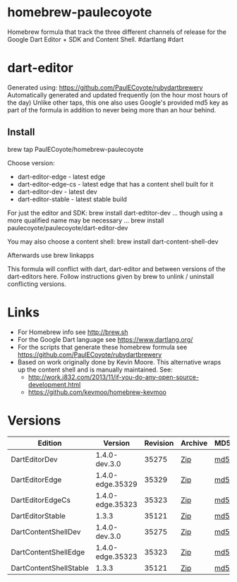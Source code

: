 homebrew-paulecoyote
====================

Homebrew formula that track the three different channels of release for the Google Dart Editor + SDK and Content Shell.  #dartlang #dart

dart-editor
===========

Generated using: https://github.com/PaulECoyote/rubydartbrewery
Automatically generated and updated frequently (on the hour most hours of the day)
Unlike other taps, this one also uses Google's provided md5 key as part of the formula in addition to never being more than an hour behind.

Install
-------
brew tap PaulECoyote/homebrew-paulecoyote

Choose version:
* dart-editor-edge - latest edge
* dart-editor-edge-cs - latest edge that has a content shell built for it
* dart-editor-dev - latest dev
* dart-editor-stable - latest stable build

For just the editor and SDK:
brew install dart-edtitor-dev
... though using a more qualified name may be necessary ...
brew install paulecoyote/paulecoyote/dart-editor-dev

You may also choose a content shell:
brew install dart-content-shell-dev

Afterwards use 
brew linkapps

This formula will conflict with dart, dart-editor and between versions of the dart-editors here.  Follow instructions given by brew to unlink / uninstall conflicting versions.

Links
=====
* For Homebrew info see http://brew.sh
* For the Google Dart language see https://www.dartlang.org/
* For the scripts that generate these homebrew formula see https://github.com/PaulECoyote/rubydartbrewery
* Based on work originally done by Kevin Moore. This alternative wraps up the content shell and is manually maintained.  See: 
    * http://work.j832.com/2013/11/if-you-do-any-open-source-development.html
    * https://github.com/kevmoo/homebrew-kevmoo

Versions
========
| Edition | Version | Revision | Archive | MD5 | Notes |
| ------- | ------- | -------- | ------- | --- | ----- |
| DartEditorDev | 1.4.0-dev.3.0 | 35275 | [Zip](http://storage.googleapis.com/dart-archive/channels/dev/release/35275/editor/darteditor-macos-x64.zip) | [md5](http://storage.googleapis.com/dart-archive/channels/dev/release/35275/editor/darteditor-macos-x64.zip.md5sum) | [Changes](http://storage.googleapis.com/dart-archive/channels/dev/release/latest/changelog.html) |
| DartEditorEdge | 1.4.0-edge.35329 | 35329 | [Zip](http://storage.googleapis.com/dart-archive/channels/be/raw/35329/editor/darteditor-macos-x64.zip) | [md5](http://storage.googleapis.com/dart-archive/channels/be/raw/35329/editor/darteditor-macos-x64.zip.md5sum) | - |
| DartEditorEdgeCs | 1.4.0-edge.35323 | 35323 | [Zip](http://storage.googleapis.com/dart-archive/channels/be/raw/35323/editor/darteditor-macos-x64.zip) | [md5](http://storage.googleapis.com/dart-archive/channels/be/raw/35323/editor/darteditor-macos-x64.zip.md5sum) | - |
| DartEditorStable | 1.3.3 | 35121 | [Zip](http://storage.googleapis.com/dart-archive/channels/stable/release/35121/editor/darteditor-macos-x64.zip) | [md5](http://storage.googleapis.com/dart-archive/channels/stable/release/35121/editor/darteditor-macos-x64.zip.md5sum) | [Changes](http://storage.googleapis.com/dart-archive/channels/stable/release/latest/changelog.html) |
| DartContentShellDev | 1.4.0-dev.3.0 | 35275 | [Zip](http://storage.googleapis.com/dart-archive/channels/dev/release/35275/dartium/content_shell-macos-ia32-release.zip) | [md5](http://storage.googleapis.com/dart-archive/channels/dev/release/35275/dartium/content_shell-macos-ia32-release.zip.md5sum) | - |
| DartContentShellEdge | 1.4.0-edge.35323 | 35323 | [Zip](http://storage.googleapis.com/dart-archive/channels/be/raw/35323/dartium/content_shell-macos-ia32-release.zip) | [md5](http://storage.googleapis.com/dart-archive/channels/be/raw/35323/dartium/content_shell-macos-ia32-release.zip.md5sum) | - |
| DartContentShellStable | 1.3.3 | 35121 | [Zip](http://storage.googleapis.com/dart-archive/channels/stable/release/35121/dartium/content_shell-macos-ia32-release.zip) | [md5](http://storage.googleapis.com/dart-archive/channels/stable/release/35121/dartium/content_shell-macos-ia32-release.zip.md5sum) | - |
